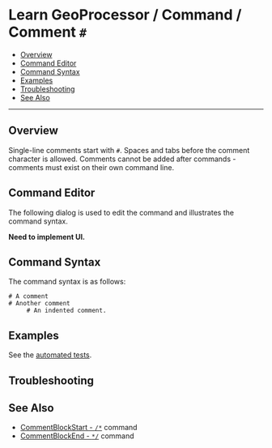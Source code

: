 # Learn GeoProcessor / Command / Comment `#` #

* [Overview](#overview)
* [Command Editor](#command-editor)
* [Command Syntax](#command-syntax)
* [Examples](#examples)
* [Troubleshooting](#troubleshooting)
* [See Also](#see-also)

-------------------------

## Overview ##

Single-line comments start with `#`.
Spaces and tabs before the comment character is allowed.
Comments cannot be added after commands - comments must exist on their own command line.

## Command Editor ##

The following dialog is used to edit the command and illustrates the command syntax.

**Need to implement UI.**

## Command Syntax ##

The command syntax is as follows:

```text
# A comment
# Another comment
     # An indented comment.
```

## Examples ##

See the [automated tests](https://github.com/OpenWaterFoundation/owf-app-geoprocessor-python-test/tree/master/test/commands/Comment).

## Troubleshooting ##

## See Also ##

* [CommentBlockStart - `/*`](../CommentBlockStart/CommentBlockStart) command
* [CommentBlockEnd - `*/`](../CommentBlockEnd/CommentBlockEnd) command
